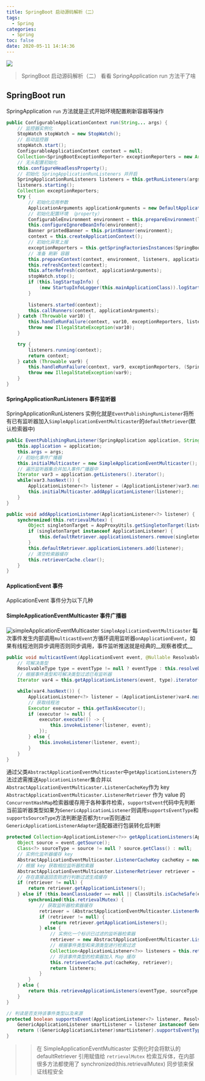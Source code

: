 ```yaml
---
title: SpringBoot 启动源码解析（二）
tags:
  - Spring
categories:
  - Spring
toc: false
date: 2020-05-11 14:14:36
---
```


![](/images/spring.jpg)
> SpringBoot 启动源码解析（二） 看看 SpringApplication run 方法干了啥

## SpringBoot run
SpringApplication `run` 方法就是正式开始环境配置刷新容器等操作

``` java
public ConfigurableApplicationContext run(String... args) {
    // 监控器实例化
    StopWatch stopWatch = new StopWatch();
    // 启动监控器
    stopWatch.start();
    ConfigurableApplicationContext context = null;
    Collection<SpringBootExceptionReporter> exceptionReporters = new ArrayList();
    // 无头配置初始化
    this.configureHeadlessProperty();
    // 初始化 SpringApplicationRunListeners 并开启
    SpringApplicationRunListeners listeners = this.getRunListeners(args);
    listeners.starting();
    Collection exceptionReporters;
    try {
        // 初始化应用参数
        ApplicationArguments applicationArguments = new DefaultApplicationArguments(args);	
        // 初始化配置环境 （property）
        ConfigurableEnvironment environment = this.prepareEnvironment(listeners, applicationArguments);
        this.configureIgnoreBeanInfo(environment);
        Banner printedBanner = this.printBanner(environment);
        context = this.createApplicationContext();
        // 初始化异常上报
        exceptionReporters = this.getSpringFactoriesInstances(SpringBootExceptionReporter.class, new Class[]{ConfigurableApplicationContext.class}, context);
        // 准备 刷新 容器
        this.prepareContext(context, environment, listeners, applicationArguments, printedBanner);
        this.refreshContext(context);
        this.afterRefresh(context, applicationArguments);
        stopWatch.stop();
        if (this.logStartupInfo) {
            (new StartupInfoLogger(this.mainApplicationClass)).logStarted(this.getApplicationLog(), stopWatch);
        }
        
        listeners.started(context);
        this.callRunners(context, applicationArguments);
    } catch (Throwable var10) {
        this.handleRunFailure(context, var10, exceptionReporters, listeners);
        throw new IllegalStateException(var10);
    }

    try {
        listeners.running(context);
        return context;
    } catch (Throwable var9) {
        this.handleRunFailure(context, var9, exceptionReporters, (SpringApplicationRunListeners)null);
        throw new IllegalStateException(var9);
    }
}
```

#### SpringApplicationRunListeners 事件监听器
SpringApplicationRunListeners 实例化就是`EventPublishingRunListener`将所有已有监听器加入`SimpleApplicationEventMulticaster`的`defaultRetriever`(默认检索器中)
``` java
public EventPublishingRunListener(SpringApplication application, String[] args) {
    this.application = application;
    this.args = args;
    // 初始化事件广播器
    this.initialMulticaster = new SimpleApplicationEventMulticaster();
    // 遍历监听器集合并加入事件广播器中
    Iterator var3 = application.getListeners().iterator();
    while(var3.hasNext()) {
        ApplicationListener<?> listener = (ApplicationListener)var3.next();
        this.initialMulticaster.addApplicationListener(listener);
    }
}

public void addApplicationListener(ApplicationListener<?> listener) {
    synchronized(this.retrievalMutex) {
        Object singletonTarget = AopProxyUtils.getSingletonTarget(listener);
        if (singletonTarget instanceof ApplicationListener) {
            this.defaultRetriever.applicationListeners.remove(singletonTarget);
        }
        this.defaultRetriever.applicationListeners.add(listener);
        // 清空检索器缓存
        this.retrieverCache.clear();
    }
}
```

#### ApplicationEvent 事件
ApplicationEvent 事件分为以下几种


#### SimpleApplicationEventMulticaster 事件广播器
![simpleApplicationEventMulticaster](/images/simpleApplicationEventMulticaster.png)
`SimpleApplicationEventMulticaster` 每次事件发生内部调用`multicastEvent`方循环调用监听器`onApplicationEvent`，如果有线程池则异步调用否则同步调用，事件监听推送就是经典的__观察者模式__
``` java
public void multicastEvent(ApplicationEvent event, @Nullable ResolvableType eventType) {
    // 可解决类型
    ResolvableType type = eventType != null ? eventType : this.resolveDefaultEventType(event);
    // 根据事件类型和可解决类型过滤已有监听器
    Iterator var4 = this.getApplicationListeners(event, type).iterator();

    while(var4.hasNext()) {
        ApplicationListener<?> listener = (ApplicationListener)var4.next();
        // 获取线程池
        Executor executor = this.getTaskExecutor();
        if (executor != null) {
            executor.execute(() -> {
                this.invokeListener(listener, event);
            });
        } else {
            this.invokeListener(listener, event);
        }
    }
}
```

通过父类`AbstractApplicationEventMulticaster`中`getApplicationListeners`方法过滤需推送`ApplicationListener`集合并以`AbstractApplicationEventMulticaster.ListenerCacheKey`作为 key `AbstractApplicationEventMulticaster.ListenerRetriever` 作为 value 的`ConcurrentHashMap`检索器缓存用于各种事件检索，`supportsEvent`代码中先判断当前监听器类型如果为`GenericApplicationListener`则调用`supportsEventType`和`supportsSourceType`方法判断是否都为`true`否则通过`GenericApplicationListenerAdapter`适配器进行包装转化后判断

``` java
protected Collection<ApplicationListener<?>> getApplicationListeners(ApplicationEvent event, ResolvableType eventType) {
    Object source = event.getSource();
    Class<?> sourceType = source != null ? source.getClass() : null;
    // 实例化监听器缓存 key
    AbstractApplicationEventMulticaster.ListenerCacheKey cacheKey = new AbstractApplicationEventMulticaster.ListenerCacheKey(eventType, sourceType);
    // 根据 key 获取相应监听器检索器
    AbstractApplicationEventMulticaster.ListenerRetriever retriever = (AbstractApplicationEventMulticaster.ListenerRetriever)this.retrieverCache.get(cacheKey);
    // 存在直接返回否则进行判断过滤生成缓存
    if (retriever != null) {
        return retriever.getApplicationListeners();
    } else if (this.beanClassLoader == null || ClassUtils.isCacheSafe(event.getClass(), this.beanClassLoader) && (sourceType == null || ClassUtils.isCacheSafe(sourceType, this.beanClassLoader))) {
        synchronized(this.retrievalMutex) {
            // 获取监听器检索器缓存
            retriever = (AbstractApplicationEventMulticaster.ListenerRetriever)this.retrieverCache.get(cacheKey);
            if (retriever != null) {
                return retriever.getApplicationListeners();
            } else {
                // 实例化一个标识已过滤的监听器检索器
                retriever = new AbstractApplicationEventMulticaster.ListenerRetriever(true);
                // 根据事件类型和来源类型进行检索过滤
                Collection<ApplicationListener<?>> listeners = this.retrieveApplicationListeners(eventType, sourceType, retriever);
                // 将该事件类型的检索器加入 Map 缓存
                this.retrieverCache.put(cacheKey, retriever);
                return listeners;
            }
        }
    } else {
        return this.retrieveApplicationListeners(eventType, sourceType, (AbstractApplicationEventMulticaster.ListenerRetriever)null);
    }
}

// 判读是否支持该事件类型以及来源
protected boolean supportsEvent(ApplicationListener<?> listener, ResolvableType eventType, @Nullable Class<?> sourceType) {
    GenericApplicationListener smartListener = listener instanceof GenericApplicationListener ? (GenericApplicationListener)listener : new GenericApplicationListenerAdapter(listener);
    return ((GenericApplicationListener)smartListener).supportsEventType(eventType) && ((GenericApplicationListener)smartListener).supportsSourceType(sourceType);
}
```

>>  在 SimpleApplicationEventMulticaster 实例化时会将默认的 defaultRetriever 引用赋值给 `retrievalMutex` 检索互斥体，在内部很多方法都使用了 synchronized(this.retrievalMutex) 同步锁来保证线程安全
